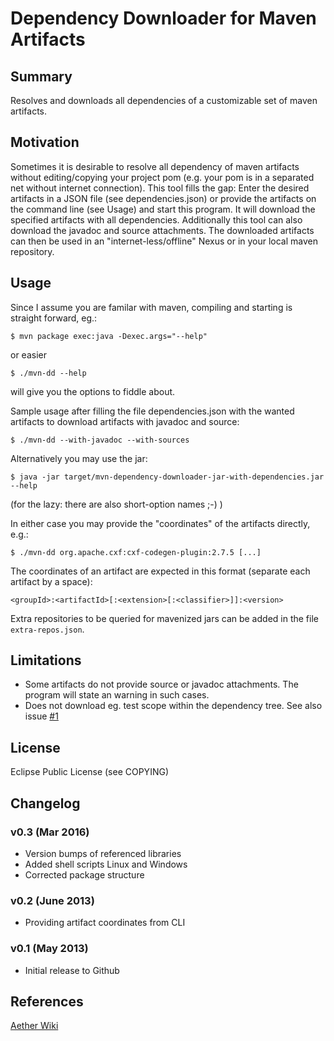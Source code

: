 Dependency Downloader for Maven Artifacts 
========================================= 

Summary
-------
Resolves and downloads all dependencies of a customizable set 
of maven artifacts.

Motivation 
---------- 
Sometimes it is desirable to resolve all dependency of maven artifacts 
without editing/copying your project pom (e.g. your pom is in a 
separated net without internet connection). This tool fills the gap: 
Enter the desired artifacts in a JSON file (see dependencies.json) or 
provide the artifacts on the command line (see Usage) and start this 
program. It will download the specified artifacts with all dependencies. 
Additionally this tool can also download the javadoc and source 
attachments. The downloaded artifacts can then be used in an 
"internet-less/offline" Nexus or in your local maven repository. 

Usage 
----- 
Since I assume you are familar with maven, compiling and starting is 
straight forward, eg.:

    $ mvn package exec:java -Dexec.args="--help" 

or easier

    $ ./mvn-dd --help
 
will give you the options to fiddle about. 

Sample usage after filling the file dependencies.json with the wanted 
artifacts to download artifacts with javadoc and source: 

    $ ./mvn-dd --with-javadoc --with-sources 

Alternatively you may use the jar:

    $ java -jar target/mvn-dependency-downloader-jar-with-dependencies.jar --help

(for the lazy: there are also short-option names ;-) ) 

In either case you may provide the "coordinates" of the artifacts 
directly, e.g.: 

    $ ./mvn-dd org.apache.cxf:cxf-codegen-plugin:2.7.5 [...]

The coordinates of an artifact are expected in this format (separate 
each artifact by a space): 

    <groupId>:<artifactId>[:<extension>[:<classifier>]]:<version>

Extra repositories to be queried for mavenized jars can be added
in the file `extra-repos.json`.

Limitations 
----------- 
  * Some artifacts do not provide source or javadoc 
    attachments. The program will state an warning in such cases. 
  * Does not download eg. test scope within the dependency tree. See also issue [#1](issues/1)

License 
------- 
Eclipse Public License (see COPYING)

Changelog
---------

### v0.3 (Mar 2016) ###
  * Version bumps of referenced libraries
  * Added shell scripts Linux and Windows
  * Corrected package structure

### v0.2 (June 2013) ###
  * Providing artifact coordinates from CLI

### v0.1 (May 2013) ###
  * Initial release to Github

References
----------
[Aether Wiki](https://wiki.eclipse.org/Aether)




